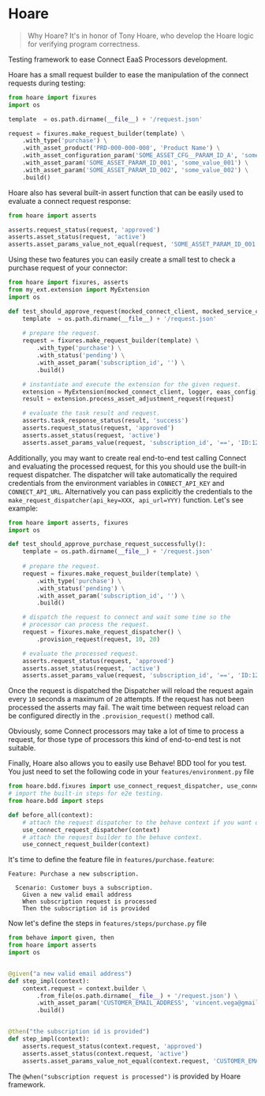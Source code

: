 # Hoare

> Why Hoare? It's in honor of Tony Hoare, who develop the Hoare logic for verifying program correctness.

Testing framework to ease Connect EaaS Processors development.

Hoare has a small request builder to ease the manipulation of the connect requests during testing:

````python
from hoare import fixures
import os

template  = os.path.dirname(__file__) + '/request.json'

request = fixures.make_request_builder(template) \
    .with_type('purchase') \
    .with_asset_product('PRD-000-000-000', 'Product Name') \
    .with_asset_configuration_param('SOME_ASSET_CFG__PARAM_ID_A', 'some_cfg_value_a') \
    .with_asset_param('SOME_ASSET_PARAM_ID_001', 'some_value_001') \
    .with_asset_param('SOME_ASSET_PARAM_ID_002', 'some_value_002') \
    .build()
````

Hoare also has several built-in assert function that can be easily used to evaluate a connect request response:

```python
from hoare import asserts

asserts.request_status(request, 'approved')
asserts.asset_status(request, 'active')
asserts.asset_params_value_not_equal(request, 'SOME_ASSET_PARAM_ID_001', 'some_expected_value')
```

Using these two features you can easily create a small test to check a purchase request of your connector:

```python
from hoare import fixures, asserts
from my_ext.extension import MyExtension
import os

def test_should_approve_request(mocked_connect_client, mocked_service_client, logger, eaas_config):
    template  = os.path.dirname(__file__) + '/request.json'
    
    # prepare the request.
    request = fixures.make_request_builder(template) \
        .with_type('purchase') \
        .with_status('pending') \
        .with_asset_param('subscription_id', '') \
        .build()

    # instantiate and execute the extension for the given request.
    extension = MyExtension(mocked_connect_client, logger, eaas_config)
    result = extension.process_asset_adjustment_request(request)

    # evaluate the task result and request.
    asserts.task_response_status(result, 'success')
    asserts.request_status(request, 'approved')
    asserts.asset_status(request, 'active')
    asserts.asset_params_value(request, 'subscription_id', '==', 'ID:123456789')
```

Additionally, you may want to create real end-to-end test calling Connect and evaluating the processed request, for this
you should use the built-in request dispatcher. The dispatcher will take automatically the required credentials from the
environment variables in `CONNECT_API_KEY` and `CONNECT_API_URL`. Alternatively you can pass explicitly the credentials to 
the `make_request_dispatcher(api_key=XXX, api_url=YYY)` function. Let's see example:

```python
from hoare import asserts, fixures
import os

def test_should_approve_purchase_request_successfully():
    template = os.path.dirname(__file__) + '/request.json'
    
    # prepare the request.
    request = fixures.make_request_builder(template) \
        .with_type('purchase') \
        .with_status('pending') \
        .with_asset_param('subscription_id', '') \
        .build()

    # dispatch the request to connect and wait some time so the 
    # processor can process the request.
    request = fixures.make_request_dispatcher() \
        .provision_request(request, 10, 20)

    # evaluate the processed request.
    asserts.request_status(request, 'approved')
    asserts.asset_status(request, 'active')
    asserts.asset_params_value(request, 'subscription_id', '==', 'ID:123456789')
```

Once the request is dispatched the Dispatcher will reload the request again every `10` seconds a maximum of `20` 
attempts. If the request has not been processed the asserts may fail. The wait time between request reload can be 
configured directly in the `.provision_request()` method call.

Obviously, some Connect processors may take a lot of time to process a request, for those type of processors this kind
of end-to-end test is not suitable.

Finally, Hoare also allows you to easily use Behave! BDD tool for you test. You just need to set the following code in 
your `features/environment.py` file

```python
from hoare.bdd.fixures import use_connect_request_dispatcher, use_connect_request_builder
# import the built-in steps for e2e testing. 
from hoare.bdd import steps

def before_all(context):
    # attach the request dispatcher to the behave context if you want do e2e test.
    use_connect_request_dispatcher(context)
    # attach the request builder to the behave context.
    use_connect_request_builder(context)
```

It's time to define the feature file in `features/purchase.feature`:

```gherkin
Feature: Purchase a new subscription.

  Scenario: Customer buys a subscription.
    Given a new valid email address
    When subscription request is processed
    Then the subscription id is provided
```

Now let's define the steps in `features/steps/purchase.py` file

```python
from behave import given, then
from hoare import asserts
import os


@given("a new valid email address")
def step_impl(context):
    context.request = context.builder \
        .from_file(os.path.dirname(__file__) + '/request.json') \
        .with_asset_param('CUSTOMER_EMAIL_ADDRESS', 'vincent.vega@gmail.com') \
        .build()


@then("the subscription id is provided")
def step_impl(context):
    asserts.request_status(context.request, 'approved')
    asserts.asset_status(context.request, 'active')
    asserts.asset_params_value_not_equal(context.request, 'CUSTOMER_EMAIL_ADDRESS', '')
```

The `@when("subscription request is processed")` is provided by Hoare framework.